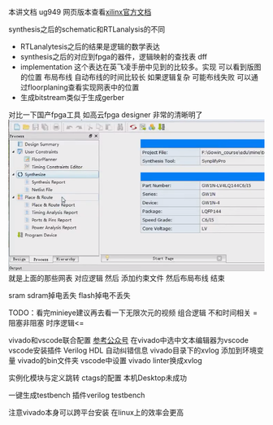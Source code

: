 本讲文档 ug949 网页版本查看[xilinx官方文档](https://docs.xilinx.com/home)

synthesis之后的schematic和RTLanalysis的不同
- RTLanalytesis之后的结果是逻辑的数学表达
- synthesis之后的对应到fpga的器件，逻辑映射的查找表 dff
- implementation 这个表达在英飞凌手册中见到的比较多。实现 可以看到版图的位置
  布局布线 自动布线的时间比较长 如果逻辑复杂 可能布线失败
  可以通过floorplaning查看实现网表中的位置
- 生成bitstream类似于生成gerber

对比一下国产fpga工具 如高云fpga designer
非常的清晰明了
<img src="/2.软件基础/gowin.png">
就是上面的那些网表 对应逻辑 然后 添加约束文件 然后布局布线 结束

sram sdram掉电丢失
flash掉电不丢失 

TODO：看完minieye建议再去看一下无限次元的视频 
组合逻辑 不和时间相关 = 阻塞非阻塞
时序逻辑<=

vivado和vscode联合配置 [参考公众号](https://mp.weixin.qq.com/s/Lc5L4OhGJlOeCorP1Jqopg)
在vivado中选中文本编辑器为vscode
vscode安装插件 Verilog HDL 
自动纠错信息 vivado目录下的xvlog 添加到环境变量  vivado的bin文件夹
vscode中设置 vivado  linter换成xvlog

实例化模块与定义跳转 ctags的配置 本机Desktop未成功

一键生成testbench 插件verilog testbench 

注意vivado本身可以跨平台安装 在linux上的效率会更高